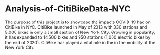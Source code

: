# Analysis-of-CitiBikeData-NYC
The purpose of this project is to showcase the impacts COVID-19 had on CitiBike in NYC. CitiBike launched in May of 2013 with 330 stations and 5,000 bikes in only a small section of New York City. Growing in popularity, it has expanded to 14,500 bikes and 950 stations (1,000 electric bikes by the end of 2020). CitiBike has played a vital role in the in the mobility of the New York City. 


